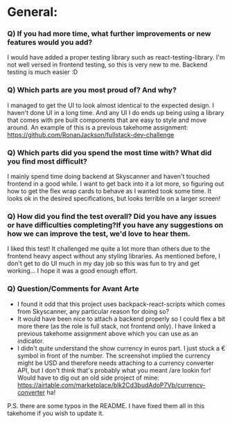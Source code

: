 # General:

### Q) If you had more time, what further improvements or new features would you add?

I would have added a proper testing library such as react-testing-library. I'm not well versed in frontend testing, so this is very new to me. Backend testing is much easier :D

### Q) Which parts are you most proud of? And why?

I managed to get the UI to look almost identical to the expected design. I haven't done UI in a long time. And any UI I do ends up being using a library that comes with pre built components that are easy to style and move around. An example of this is a previous takehome assignment: https://github.com/RonanJackson/fullstack-dev-challenge

### Q) Which parts did you spend the most time with? What did you find most difficult?

I mainly spend time doing backend at Skyscanner and haven't touched frontend in a good while. I want to get back into it a lot more, so figuring out how to get the flex wrap cards to behave as I wanted took some time. It looks ok in the desired specifications, but looks terrible on a larger screen!

### Q) How did you find the test overall? Did you have any issues or have difficulties completing?If you have any suggestions on how we can improve the test, we'd love to hear them.

I liked this test! It challenged me quite a lot more than others due to the frontend heavy aspect without any styling libraries. As mentioned before, I don't get to do UI much in my day job so this was fun to try and get working... I hope it was a good enough effort.

### Q) Question/Comments for Avant Arte

- I found it odd that this project uses backpack-react-scripts which comes from Skyscanner, any particular reason for doing so?
- It would have been nice to attach a backend properly so I could flex a bit more there (as the role is full stack, not frontend only). I have linked a previous takehome assignment above which you can use as an indicator.
- I didn't quite understand the show currency in euros part. I just stuck a € symbol in front of the number. The screenshot implied the currency might be USD and therefore needs attaching to a currency converter API, but I don't think that's probably what you meant /are lookin for! Would have to dig out an old side project of mine: https://airtable.com/marketplace/blk2Cd3budAdoP7Vb/currency-converter ha!

P.S. there are some typos in the README. I have fixed them all in this takehome if you wish to update it.
